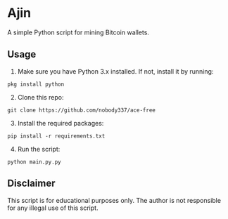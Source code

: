 # Ajin

A simple Python script for mining Bitcoin wallets.

## Usage

1. Make sure you have Python 3.x installed. If not, install it by running:

`pkg install python`



2. Clone this repo:

`git clone https://github.com/nobody337/ace-free`



3. Install the required packages:

`pip install -r requirements.txt`



4. Run the script:

`python main.py.py`




## Disclaimer

This script is for educational purposes only. The author is not responsible for any illegal use of this script.
